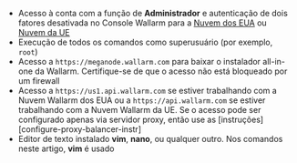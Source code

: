 * Acesso à conta com a função de **Administrador** e autenticação de dois fatores desativada no Console Wallarm para a [Nuvem dos EUA](https://us1.my.wallarm.com/) ou [Nuvem da UE](https://my.wallarm.com/)
* Execução de todos os comandos como superusuário (por exemplo, `root`)
* Acesso a `https://meganode.wallarm.com` para baixar o instalador all-in-one da Wallarm. Certifique-se de que o acesso não está bloqueado por um firewall
* Acesso a `https://us1.api.wallarm.com` se estiver trabalhando com a Nuvem Wallarm dos EUA ou a `https://api.wallarm.com` se estiver trabalhando com a Nuvem Wallarm da UE. Se o acesso pode ser configurado apenas via servidor proxy, então use as [instruções][configure-proxy-balancer-instr]
* Editor de texto instalado **vim**, **nano**, ou qualquer outro. Nos comandos neste artigo, **vim** é usado